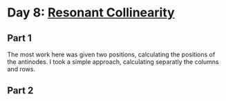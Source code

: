 # Day 8: [Resonant Collinearity](https://adventofcode.com/2024/day/8)

## Part 1

The most work here was given two positions, calculating the positions of the antinodes. I took a simple approach, calculating separatly the columns and rows.

## Part 2

